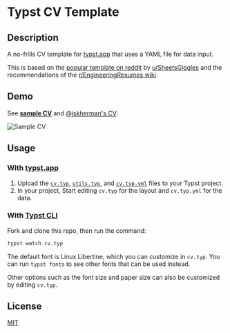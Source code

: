 # Typst CV Template

## Description

A no-frills CV template for [typst.app](https://typst.app) that uses a YAML file for data input.

This is based on the [popular template on reddit](https://web.archive.org/https://old.reddit.com/r/jobs/comments/7y8k6p/im_an_exrecruiter_for_some_of_the_top_companies/) by [u/SheetsGiggles](https://web.archive.org/https://old.reddit.com/user/SheetsGiggles) and the recommendations of the [r/EngineeringResumes wiki](https://web.archive.org/https://old.reddit.com/r/EngineeringResumes/comments/m2cc65/new_and_improved_wiki).

## Demo

See [**sample CV**](cv.pdf) and [@jskherman's CV](https://go.jskherman.com/cv):

![Sample CV](cv.png)

## Usage

### With [typst.app](https://typst.app)

1. Upload the [`cv.typ`](cv.typ), [`utils.typ`](utils.typ), and [`cv.typ.yml`](cv.typ.yml) files to your Typst project.
2. In your project, Start editing `cv.typ` for the layout and `cv.typ.yml` for the data.

### With [Typst CLI](https://github.com/typst/typst)

Fork and clone this repo, then run the command:
```bash
typst watch cv.typ
```

The default font is Linux Libertine, which you can customize in `cv.typ`. You can run `typst fonts` to see other fonts that can be used instead.

Other options such as the font size and paper size can also be customized by editing `cv.typ`.

## License

[MIT](LICENSE)
